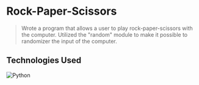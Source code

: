 # Rock-Paper-Scissors
> Wrote a program that allows a user to play rock-paper-scissors with the computer.
Utilized the "random" module to make it possible to randomizer the input of the 
computer.

## Technologies Used
![Python](https://img.shields.io/badge/python-3670A0?style=for-the-badge&logo=python&logoColor=ffdd54)